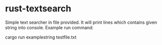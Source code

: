 # rust-textsearch
Simple text searcher in file provided. It will print lines which contains given string into console. Example run command:

cargo run examplestring testfile.txt

